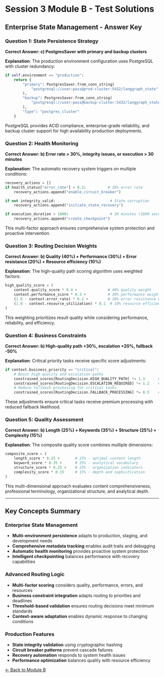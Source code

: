 # Session 3 Module B - Test Solutions

## Enterprise State Management - Answer Key

### Question 1: State Persistence Strategy
**Correct Answer: c) PostgresSaver with primary and backup clusters**

**Explanation**: The production environment configuration uses PostgreSQL with cluster redundancy:
```python
if self.environment == "production":
    return {
        "primary": PostgresSaver.from_conn_string(
            "postgresql://user:pass@prod-cluster:5432/langgraph_state"
        ),
        "backup": PostgresSaver.from_conn_string(
            "postgresql://user:pass@backup-cluster:5432/langgraph_state"
        ),
        "type": "postgres_cluster"
    }
```

PostgreSQL provides ACID compliance, enterprise-grade reliability, and backup cluster support for high availability production deployments.

### Question 2: Health Monitoring
**Correct Answer: b) Error rate > 30%, integrity issues, or execution > 30 minutes**

**Explanation**: The automatic recovery system triggers on multiple conditions:
```python
recovery_actions = []
if health_status["error_rate"] > 0.3:          # 30% error rate
    recovery_actions.append("enable_circuit_breaker")

if not integrity_valid:                         # State corruption
    recovery_actions.append("initiate_state_recovery")

if execution_duration > 1800:                   # 30 minutes (1800 seconds)
    recovery_actions.append("create_checkpoint")
```

This multi-factor approach ensures comprehensive system protection and proactive intervention.

### Question 3: Routing Decision Weights
**Correct Answer: b) Quality (40%) + Performance (30%) + Error resistance (20%) + Resource efficiency (10%)**

**Explanation**: The high-quality path scoring algorithm uses weighted factors:
```python
high_quality_score = (
    context.quality_score * 0.4 +              # 40% quality weight
    context.performance_score * 0.3 +          # 30% performance weight
    (1.0 - context.error_rate) * 0.2 +         # 20% error resistance weight
    (1.0 - context.resource_utilization) * 0.1  # 10% resource efficiency weight
)
```

This weighting prioritizes result quality while considering performance, reliability, and efficiency.

### Question 4: Business Constraints
**Correct Answer: b) High-quality path +30%, escalation +20%, fallback -50%**

**Explanation**: Critical priority tasks receive specific score adjustments:
```python
if context.business_priority == "critical":
    # Boost high-quality and escalation paths
    constrained_scores[RoutingDecision.HIGH_QUALITY_PATH] *= 1.3      # +30%
    constrained_scores[RoutingDecision.ESCALATION_REQUIRED] *= 1.2    # +20%
    # Reduce fallback processing for critical tasks
    constrained_scores[RoutingDecision.FALLBACK_PROCESSING] *= 0.5    # -50%
```

These adjustments ensure critical tasks receive premium processing with reduced fallback likelihood.

### Question 5: Quality Assessment
**Correct Answer: b) Length (25%) + Keywords (35%) + Structure (25%) + Complexity (15%)**

**Explanation**: The composite quality score combines multiple dimensions:
```python
composite_score = (
    length_score * 0.25 +       # 25% - optimal content length
    keyword_score * 0.35 +      # 35% - analytical vocabulary
    structure_score * 0.25 +    # 25% - organization indicators
    complexity_score * 0.15     # 15% - depth and sophistication
)
```

This multi-dimensional approach evaluates content comprehensiveness, professional terminology, organizational structure, and analytical depth.

---

## Key Concepts Summary

### Enterprise State Management
- **Multi-environment persistence** adapts to production, staging, and development needs
- **Comprehensive metadata tracking** enables audit trails and debugging
- **Automatic health monitoring** provides proactive system protection
- **Intelligent checkpointing** balances performance with recovery capabilities

### Advanced Routing Logic
- **Multi-factor scoring** considers quality, performance, errors, and resources
- **Business constraint integration** adapts routing to priorities and deadlines
- **Threshold-based validation** ensures routing decisions meet minimum standards
- **Context-aware adaptation** enables dynamic response to changing conditions

### Production Features
- **State integrity validation** using cryptographic hashing
- **Circuit breaker patterns** prevent cascade failures
- **Recovery automation** responds to system health issues
- **Performance optimization** balances quality with resource efficiency

[← Back to Module B](Session3_ModuleB_Enterprise_State_Management.md)